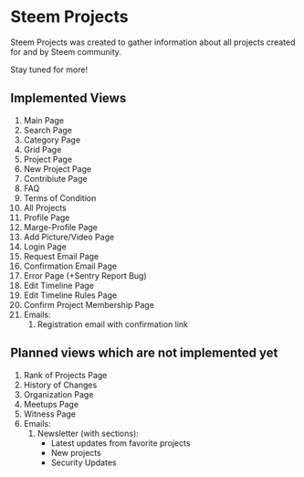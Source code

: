 # Steem Projects

Steem Projects was created to gather information about all projects created for and by Steem community.

Stay tuned for more!


## Implemented Views

1. Main Page
2. Search Page
3. Category Page
4. Grid Page
5. Project Page
6. New Project Page
7. Contribiute Page
8. FAQ
9. Terms of Condition
10. All Projects
11. Profile Page
12. Marge-Profile Page
13. Add Picture/Video Page
14. Login Page
15. Request Email Page
16. Confirmation Email Page
17. Error Page (+Sentry Report Bug)
18. Edit Timeline Page
19. Edit Timeline Rules Page
20. Confirm Project Membership Page
21. Emails:
    1. Registration email with confirmation link

## Planned views which are not implemented yet

1. Rank of Projects Page
2. History of Changes
3. Organization Page
4. Meetups Page
5. Witness Page
6. Emails:
    1. Newsletter (with sections):
        * Latest updates from favorite projects
        * New projects
        * Security Updates
